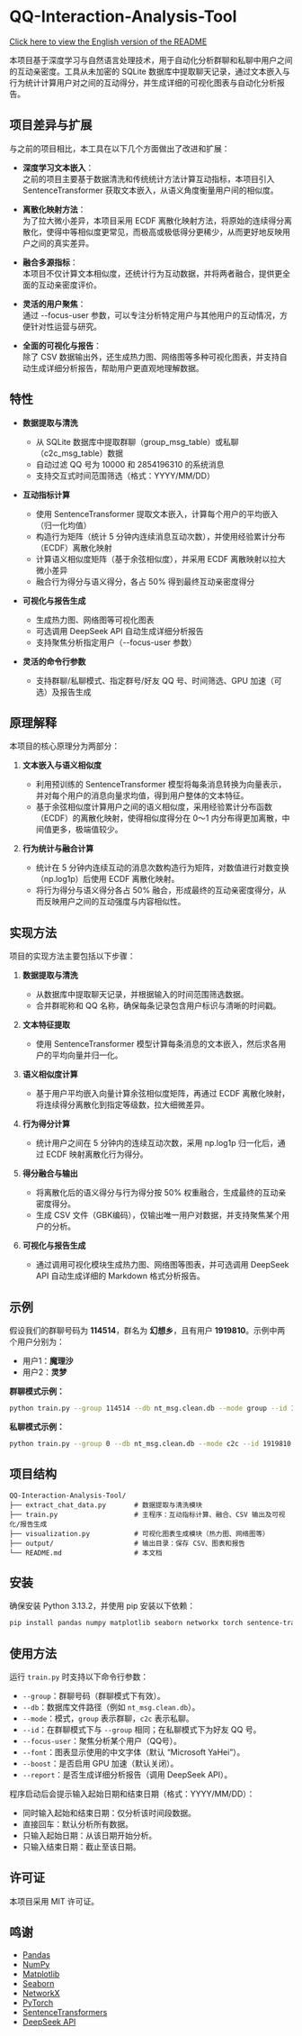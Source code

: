 # QQ-Interaction-Analysis-Tool

[Click here to view the English version of the README](https://github.com/EndsOculus/QQ-Interaction-Analysis-Tool/blob/main/README_en.md)

本项目基于深度学习与自然语言处理技术，用于自动化分析群聊和私聊中用户之间的互动亲密度。工具从未加密的 SQLite 数据库中提取聊天记录，通过文本嵌入与行为统计计算用户对之间的互动得分，并生成详细的可视化图表与自动化分析报告。

## 项目差异与扩展
与之前的项目相比，本工具在以下几个方面做出了改进和扩展：

- **深度学习文本嵌入**：  
  之前的项目主要基于数据清洗和传统统计方法计算互动指标，本项目引入 SentenceTransformer 获取文本嵌入，从语义角度衡量用户间的相似度。

- **离散化映射方法**：  
  为了拉大微小差异，本项目采用 ECDF 离散化映射方法，将原始的连续得分离散化，使得中等相似度更常见，而极高或极低得分更稀少，从而更好地反映用户之间的真实差异。

- **融合多源指标**：  
  本项目不仅计算文本相似度，还统计行为互动数据，并将两者融合，提供更全面的互动亲密度评价。

- **灵活的用户聚焦**：  
  通过 --focus-user 参数，可以专注分析特定用户与其他用户的互动情况，方便针对性运营与研究。

- **全面的可视化与报告**：  
  除了 CSV 数据输出外，还生成热力图、网络图等多种可视化图表，并支持自动生成详细分析报告，帮助用户更直观地理解数据。
  
## 特性

- **数据提取与清洗**  
  - 从 SQLite 数据库中提取群聊（group_msg_table）或私聊（c2c_msg_table）数据  
  - 自动过滤 QQ 号为 10000 和 2854196310 的系统消息  
  - 支持交互式时间范围筛选（格式：YYYY/MM/DD）

- **互动指标计算**  
  - 使用 SentenceTransformer 提取文本嵌入，计算每个用户的平均嵌入（归一化均值）  
  - 构造行为矩阵（统计 5 分钟内连续消息互动次数），并使用经验累计分布（ECDF）离散化映射  
  - 计算语义相似度矩阵（基于余弦相似度），并采用 ECDF 离散映射以拉大微小差异  
  - 融合行为得分与语义得分，各占 50% 得到最终互动亲密度得分

- **可视化与报告生成**  
  - 生成热力图、网络图等可视化图表  
  - 可选调用 DeepSeek API 自动生成详细分析报告  
  - 支持聚焦分析指定用户（--focus-user 参数）

- **灵活的命令行参数**  
  - 支持群聊/私聊模式、指定群号/好友 QQ 号、时间筛选、GPU 加速（可选）及报告生成

## 原理解释

本项目的核心原理分为两部分：

1. **文本嵌入与语义相似度**  
   - 利用预训练的 SentenceTransformer 模型将每条消息转换为向量表示，并对每个用户的消息向量求均值，得到用户整体的文本特征。  
   - 基于余弦相似度计算用户之间的语义相似度，采用经验累计分布函数（ECDF）的离散化映射，使得相似度得分在 0～1 内分布得更加离散，中间值更多，极端值较少。

2. **行为统计与融合计算**  
   - 统计在 5 分钟内连续互动的消息次数构造行为矩阵，对数值进行对数变换（np.log1p）后使用 ECDF 离散化映射。  
   - 将行为得分与语义得分各占 50% 融合，形成最终的互动亲密度得分，从而反映用户之间的互动强度与内容相似性。

## 实现方法

项目的实现方法主要包括以下步骤：

1. **数据提取与清洗**  
   - 从数据库中提取聊天记录，并根据输入的时间范围筛选数据。  
   - 合并群昵称和 QQ 名称，确保每条记录包含用户标识与清晰的时间戳。

2. **文本特征提取**  
   - 使用 SentenceTransformer 模型计算每条消息的文本嵌入，然后求各用户的平均向量并归一化。  

3. **语义相似度计算**  
   - 基于用户平均嵌入向量计算余弦相似度矩阵，再通过 ECDF 离散化映射，将连续得分离散化到指定等级数，拉大细微差异。

4. **行为得分计算**  
   - 统计用户之间在 5 分钟内的连续互动次数，采用 np.log1p 归一化后，通过 ECDF 映射离散化行为得分。

5. **得分融合与输出**  
   - 将离散化后的语义得分与行为得分按 50% 权重融合，生成最终的互动亲密度得分。  
   - 生成 CSV 文件（GBK编码），仅输出唯一用户对数据，并支持聚焦某个用户的分析。

6. **可视化与报告生成**  
   - 通过调用可视化模块生成热力图、网络图等图表，并可选调用 DeepSeek API 自动生成详细的 Markdown 格式分析报告。

## 示例

假设我们的群聊号码为 **114514**，群名为 **幻想乡**，且有用户 **1919810**。示例中两个用户分别为：  
- 用户1：**魔理沙**  
- 用户2：**灵梦**

**群聊模式示例：**

```bash
python train.py --group 114514 --db nt_msg.clean.db --mode group --id 114514 --focus-user 1919810 --font "Microsoft YaHei"
```

**私聊模式示例：**

```bash
python train.py --group 0 --db nt_msg.clean.db --mode c2c --id 1919810 --font "Microsoft YaHei"
```

## 项目结构

```
QQ-Interaction-Analysis-Tool/
├── extract_chat_data.py       # 数据提取与清洗模块
├── train.py                   # 主程序：互动指标计算、融合、CSV 输出及可视化/报告生成
├── visualization.py           # 可视化图表生成模块（热力图、网络图等）
├── output/                    # 输出目录：保存 CSV、图表和报告
└── README.md                  # 本文档
```

## 安装

确保安装 Python 3.13.2，并使用 pip 安装以下依赖：

```bash
pip install pandas numpy matplotlib seaborn networkx torch sentence-transformers scipy requests scikit-learn
```

## 使用方法

运行 `train.py` 时支持以下命令行参数：

- `--group`：群聊号码（群聊模式下有效）。
- `--db`：数据库文件路径（例如 `nt_msg.clean.db`）。
- `--mode`：模式，`group` 表示群聊，`c2c` 表示私聊。
- `--id`：在群聊模式下与 `--group` 相同；在私聊模式下为好友 QQ 号。
- `--focus-user`：聚焦分析某个用户（QQ号）。
- `--font`：图表显示使用的中文字体（默认 “Microsoft YaHei”）。
- `--boost`：是否启用 GPU 加速（默认关闭）。
- `--report`：是否生成详细分析报告（调用 DeepSeek API）。

程序启动后会提示输入起始日期和结束日期（格式：YYYY/MM/DD）：  
- 同时输入起始和结束日期：仅分析该时间段数据。  
- 直接回车：默认分析所有数据。  
- 只输入起始日期：从该日期开始分析。  
- 只输入结束日期：截止至该日期。

## 许可证

本项目采用 MIT 许可证。

## 鸣谢

- [Pandas](https://pandas.pydata.org/)
- [NumPy](https://numpy.org/)
- [Matplotlib](https://matplotlib.org/)
- [Seaborn](https://seaborn.pydata.org/)
- [NetworkX](https://networkx.org/)
- [PyTorch](https://pytorch.org/)
- [SentenceTransformers](https://www.sbert.net/)
- [DeepSeek API](https://api.deepseek.com/)
